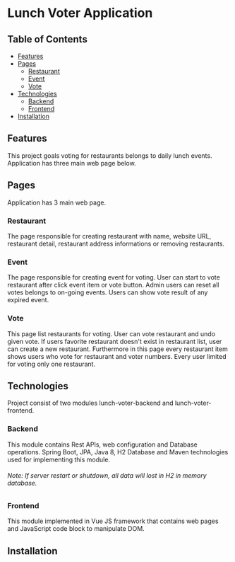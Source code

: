 # Lunch Voter Application

## Table of Contents

  - [Features](#features)
  - [Pages](#pages)
    - [Restaurant](#restaurant)
    - [Event](#event)
    - [Vote](#vote)
  - [Technologies](#technologies)
    - [Backend](#backend)
    - [Frontend](#frontend)
  - [Installation](#technologies)

## Features

This project goals voting for restaurants belongs to daily lunch events.
Application has three main web page below.

## Pages
Application has 3 main web page.

### Restaurant
The page responsible for creating restaurant with name, website URL, restaurant detail, restaurant address informations or removing restaurants.

### Event
The page responsible for creating event for voting.
User can start to vote restaurant after click event item or vote button.
Admin users can reset all votes belongs to on-going events.
Users can show vote result of any expired event.

### Vote
This page list restaurants for voting. User can vote restaurant and undo given vote.
If users favorite restaurant doesn't exist in restaurant list, user can create a new restaurant.
Furthermore in this page every restaurant item shows users who vote for restaurant and voter numbers.
Every user limited for voting only one restaurant.

## Technologies
Project consist of two modules lunch-voter-backend and lunch-voter-frontend.

### Backend
This module contains Rest APIs, web configuration and Database operations.
Spring Boot, JPA, Java 8, H2 Database and Maven technologies used for implementing this module.
###### Note: If server restart or shutdown, all data will lost in H2 in memory database.

### Frontend
This module implemented in Vue JS framework that contains web pages and JavaScript code block to manipulate DOM.

## Installation
